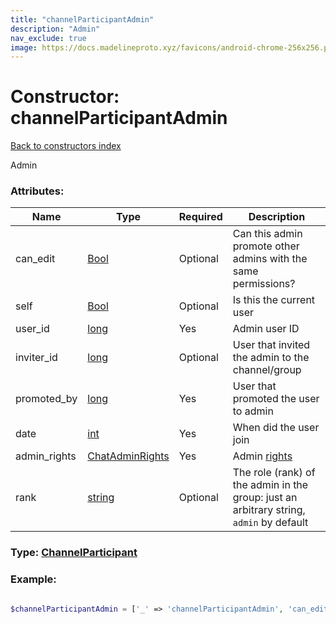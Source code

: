 ```yaml
---
title: "channelParticipantAdmin"
description: "Admin"
nav_exclude: true
image: https://docs.madelineproto.xyz/favicons/android-chrome-256x256.png
---
```

# Constructor: channelParticipantAdmin  
[Back to constructors index](/API_docs/constructors/index.html)



Admin

### Attributes:

| Name     |    Type       | Required | Description |
|----------|---------------|----------|-------------|
|can\_edit|[Bool](/API_docs/types/Bool.html) | Optional|Can this admin promote other admins with the same permissions?|
|self|[Bool](/API_docs/types/Bool.html) | Optional|Is this the current user|
|user\_id|[long](/API_docs/types/long.html) | Yes|Admin user ID|
|inviter\_id|[long](/API_docs/types/long.html) | Optional|User that invited the admin to the channel/group|
|promoted\_by|[long](/API_docs/types/long.html) | Yes|User that promoted the user to admin|
|date|[int](/API_docs/types/int.html) | Yes|When did the user join|
|admin\_rights|[ChatAdminRights](/API_docs/types/ChatAdminRights.html) | Yes|Admin [rights](https://core.telegram.org/api/rights)|
|rank|[string](/API_docs/types/string.html) | Optional|The role (rank) of the admin in the group: just an arbitrary string, `admin` by default|



### Type: [ChannelParticipant](/API_docs/types/ChannelParticipant.html)


### Example:

```php

$channelParticipantAdmin = ['_' => 'channelParticipantAdmin', 'can_edit' => Bool, 'self' => Bool, 'user_id' => long, 'inviter_id' => long, 'promoted_by' => long, 'date' => int, 'admin_rights' => ChatAdminRights, 'rank' => 'string'];
```  
